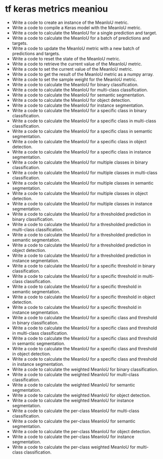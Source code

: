 # tf keras metrics meaniou

- Write a code to create an instance of the MeanIoU metric.
- Write a code to compile a Keras model with the MeanIoU metric.
- Write a code to calculate the MeanIoU for a single prediction and target.
- Write a code to calculate the MeanIoU for a batch of predictions and targets.
- Write a code to update the MeanIoU metric with a new batch of predictions and targets.
- Write a code to reset the state of the MeanIoU metric.
- Write a code to retrieve the current value of the MeanIoU metric.
- Write a code to set the current value of the MeanIoU metric.
- Write a code to get the result of the MeanIoU metric as a numpy array.
- Write a code to set the sample weight for the MeanIoU metric.
- Write a code to calculate the MeanIoU for binary classification.
- Write a code to calculate the MeanIoU for multi-class classification.
- Write a code to calculate the MeanIoU for semantic segmentation.
- Write a code to calculate the MeanIoU for object detection.
- Write a code to calculate the MeanIoU for instance segmentation.
- Write a code to calculate the MeanIoU for a specific class in binary classification.
- Write a code to calculate the MeanIoU for a specific class in multi-class classification.
- Write a code to calculate the MeanIoU for a specific class in semantic segmentation.
- Write a code to calculate the MeanIoU for a specific class in object detection.
- Write a code to calculate the MeanIoU for a specific class in instance segmentation.
- Write a code to calculate the MeanIoU for multiple classes in binary classification.
- Write a code to calculate the MeanIoU for multiple classes in multi-class classification.
- Write a code to calculate the MeanIoU for multiple classes in semantic segmentation.
- Write a code to calculate the MeanIoU for multiple classes in object detection.
- Write a code to calculate the MeanIoU for multiple classes in instance segmentation.
- Write a code to calculate the MeanIoU for a thresholded prediction in binary classification.
- Write a code to calculate the MeanIoU for a thresholded prediction in multi-class classification.
- Write a code to calculate the MeanIoU for a thresholded prediction in semantic segmentation.
- Write a code to calculate the MeanIoU for a thresholded prediction in object detection.
- Write a code to calculate the MeanIoU for a thresholded prediction in instance segmentation.
- Write a code to calculate the MeanIoU for a specific threshold in binary classification.
- Write a code to calculate the MeanIoU for a specific threshold in multi-class classification.
- Write a code to calculate the MeanIoU for a specific threshold in semantic segmentation.
- Write a code to calculate the MeanIoU for a specific threshold in object detection.
- Write a code to calculate the MeanIoU for a specific threshold in instance segmentation.
- Write a code to calculate the MeanIoU for a specific class and threshold in binary classification.
- Write a code to calculate the MeanIoU for a specific class and threshold in multi-class classification.
- Write a code to calculate the MeanIoU for a specific class and threshold in semantic segmentation.
- Write a code to calculate the MeanIoU for a specific class and threshold in object detection.
- Write a code to calculate the MeanIoU for a specific class and threshold in instance segmentation.
- Write a code to calculate the weighted MeanIoU for binary classification.
- Write a code to calculate the weighted MeanIoU for multi-class classification.
- Write a code to calculate the weighted MeanIoU for semantic segmentation.
- Write a code to calculate the weighted MeanIoU for object detection.
- Write a code to calculate the weighted MeanIoU for instance segmentation.
- Write a code to calculate the per-class MeanIoU for multi-class classification.
- Write a code to calculate the per-class MeanIoU for semantic segmentation.
- Write a code to calculate the per-class MeanIoU for object detection.
- Write a code to calculate the per-class MeanIoU for instance segmentation.
- Write a code to calculate the per-class weighted MeanIoU for multi-class classification.
